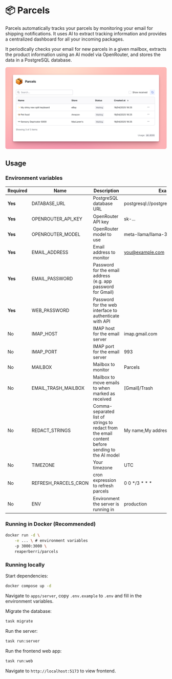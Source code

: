 # 📦 Parcels

Parcels automatically tracks your parcels by monitoring your email for shipping notifications. It uses AI to extract tracking information and provides a centralized dashboard for all your incoming packages.

It periodically checks your email for new parcels in a given mailbox, extracts the product information using an AI model via OpenRouter, and stores the data in a PostgreSQL database.

![Screenshot of the Parcels application dashboard showing tracked packages](assets/screenshot.png)

## Usage

### Environment variables

| Required | Name                 | Description                                                                                     | Example/Default value                                 |
| -------- | -------------------- | ----------------------------------------------------------------------------------------------- | ----------------------------------------------------- |
| **Yes**  | DATABASE_URL         | PostgreSQL database URL                                                                         | postgresql://postgres:postgres@localhost:5432/parcels |
| **Yes**  | OPENROUTER_API_KEY   | OpenRouter API key                                                                              | sk-...                                                |
| **Yes**  | OPENROUTER_MODEL     | OpenRouter model to use                                                                         | meta-llama/llama-3.1-8b-instruct                      |
| **Yes**  | EMAIL_ADDRESS        | Email address to monitor                                                                        | you@example.com                                       |
| **Yes**  | EMAIL_PASSWORD       | Password for the email address (e.g. app password for Gmail)                                    |                                                       |
| **Yes**  | WEB_PASSWORD         | Password for the web interface to authenticate with API                                         |                                                       |
| No       | IMAP_HOST            | IMAP host for the email server                                                                  | imap.gmail.com                                        |
| No       | IMAP_PORT            | IMAP port for the email server                                                                  | 993                                                   |
| No       | MAILBOX              | Mailbox to monitor                                                                              | Parcels                                               |
| No       | EMAIL_TRASH_MAILBOX  | Mailbox to move emails to when marked as received                                               | [Gmail]/Trash                                         |
| No       | REDACT_STRINGS       | Comma-separated list of strings to redact from the email content before sending to the AI model | My name,My address,My email                           |
| No       | TIMEZONE             | Your timezone                                                                                   | UTC                                                   |
| No       | REFRESH_PARCELS_CRON | cron expression to refresh parcels                                                              | 0 0 \*/3 \* \* \*                                     |
| No       | ENV                  | Environment the server is running in                                                            | production                                            |

### Running in Docker (Recommended)

```bash
docker run -d \
    -e ... \ # environment variables
    -p 3000:3000 \
    reaperberri/parcels
```

### Running locally

Start dependencies:

```bash
docker compose up -d
```

Navigate to `apps/server`, copy `.env.example` to `.env` and fill in the environment variables.

Migrate the database:

```bash
task migrate
```

Run the server:

```bash
task run:server
```

Run the frontend web app:

```bash
task run:web
```

Navigate to `http://localhost:5173` to view frontend.
